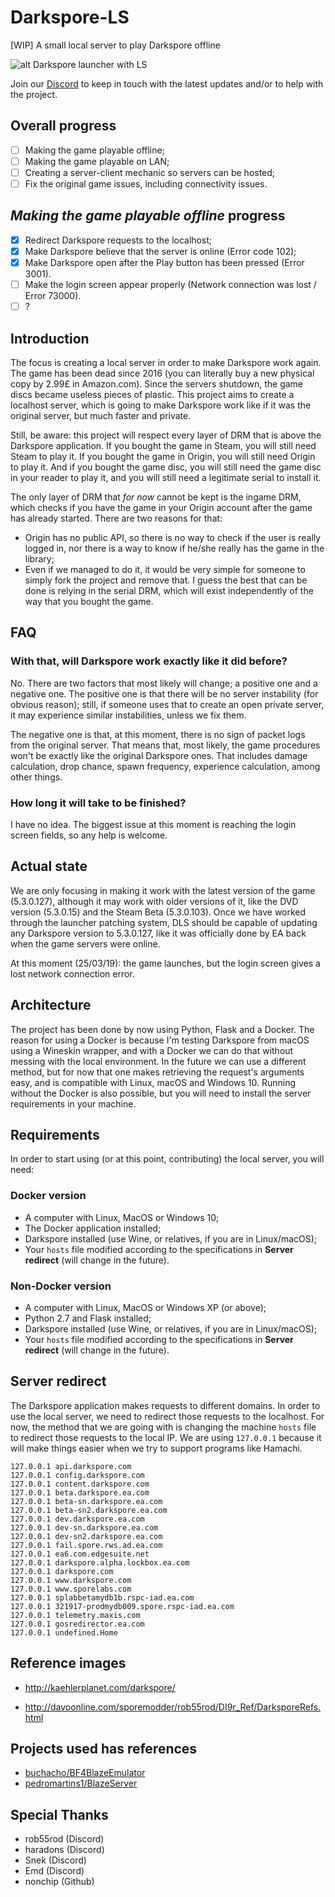 # Darkspore-LS
[WIP] A small local server to play Darkspore offline

![alt Darkspore launcher with LS](https://raw.githubusercontent.com/vitor251093/Darkspore-LS/master/readme-launcher.png)

Join our [Discord](https://discord.gg/sDxuRNv) to keep in touch with the latest updates and/or to help with the project.

## Overall progress
- [ ] Making the game playable offline;
- [ ] Making the game playable on LAN;
- [ ] Creating a server-client mechanic so servers can be hosted;
- [ ] Fix the original game issues, including connectivity issues.

## _Making the game playable offline_ progress
- [x] Redirect Darkspore requests to the localhost;
- [x] Make Darkspore believe that the server is online (Error code 102);
- [x] Make Darkspore open after the Play button has been pressed (Error 3001).
- [ ] Make the login screen appear properly (Network connection was lost / Error 73000).
- [ ] ?

## Introduction
The focus is creating a local server in order to make Darkspore work again. The game has been dead since 2016 (you can literally buy a new physical copy by 2.99£ in Amazon.com). Since the servers shutdown, the game discs became useless pieces of plastic. This project aims to create a localhost server, which is going to make Darkspore work like if it was the original server, but much faster and private.

Still, be aware: this project will respect every layer of DRM that is above the Darkspore application. If you bought the game in Steam, you will still need Steam to play it. If you bought the game in Origin, you will still need Origin to play it. And if you bought the game disc, you will still need the game disc in your reader to play it, and you will still need a legitimate serial to install it.

The only layer of DRM that _for now_ cannot be kept is the ingame DRM, which checks if you have the game in your Origin account after the game has already started. There are two reasons for that:
- Origin has no public API, so there is no way to check if the user is really logged in, nor there is a way to know if he/she really has the game in the library;
- Even if we managed to do it, it would be very simple for someone to simply fork the project and remove that. I guess the best that can be done is relying in the serial DRM, which will exist independently of the way that you bought the game.

## FAQ

### With that, will Darkspore work exactly like it did before?
No. There are two factors that most likely will change; a positive one and a negative one. The positive one is that there will be no server instability (for obvious reason); still, if someone uses that to create an open private server, it may experience similar instabilities, unless we fix them.

The negative one is that, at this moment, there is no sign of packet logs from the original server. That means that, most likely, the game procedures won't be exactly like the original Darkspore ones. That includes damage calculation, drop chance, spawn frequency, experience calculation, among other things.

### How long it will take to be finished?
I have no idea. The biggest issue at this moment is reaching the login screen fields, so any help is welcome.

## Actual state
We are only focusing in making it work with the latest version of the game (5.3.0.127), although it may work with older versions of it, like the DVD version (5.3.0.15) and the Steam Beta (5.3.0.103). Once we have worked through the launcher patching system, DLS should be capable of updating any Darkspore version to 5.3.0.127, like it was officially done by EA back when the game servers were online.

At this moment (25/03/19): the game launches, but the login screen gives a lost network connection error.

## Architecture
The project has been done by now using Python, Flask and a Docker. The reason for using a Docker is because I'm testing Darkspore from macOS using a Wineskin wrapper, and with a Docker we can do that without messing with the local environment. In the future we can use a different method, but for now that one makes retrieving the request's arguments easy, and is compatible with Linux, macOS and Windows 10. Running without the Docker is also possible, but you will need to install the server requirements in your machine.

## Requirements
In order to start using (or at this point, contributing) the local server, you will need:

### Docker version
- A computer with Linux, MacOS or Windows 10;
- The Docker application installed;
- Darkspore installed (use Wine, or relatives, if you are in Linux/macOS);
- Your `hosts` file modified according to the specifications in **Server redirect** (will change in the future).

### Non-Docker version
- A computer with Linux, MacOS or Windows XP (or above);
- Python 2.7 and Flask installed;
- Darkspore installed (use Wine, or relatives, if you are in Linux/macOS);
- Your `hosts` file modified according to the specifications in **Server redirect** (will change in the future).

## Server redirect
The Darkspore application makes requests to different domains. In order to use the local server, we need to redirect those requests to the localhost. For now, the method that we are going with is changing the machine `hosts` file to redirect those requests to the local IP. We are using `127.0.0.1` because it will make things easier when we try to support programs like Hamachi.

```
127.0.0.1 api.darkspore.com
127.0.0.1 config.darkspore.com
127.0.0.1 content.darkspore.com
127.0.0.1 beta.darkspore.ea.com
127.0.0.1 beta-sn.darkspore.ea.com
127.0.0.1 beta-sn2.darkspore.ea.com
127.0.0.1 dev.darkspore.ea.com
127.0.0.1 dev-sn.darkspore.ea.com
127.0.0.1 dev-sn2.darkspore.ea.com
127.0.0.1 fail.spore.rws.ad.ea.com
127.0.0.1 ea6.com.edgesuite.net
127.0.0.1 darkspore.alpha.lockbox.ea.com
127.0.0.1 darkspore.com
127.0.0.1 www.darkspore.com
127.0.0.1 www.sporelabs.com
127.0.0.1 splabbetamydb1b.rspc-iad.ea.com
127.0.0.1 321917-prodmydb009.spore.rspc-iad.ea.com
127.0.0.1 telemetry.maxis.com
127.0.0.1 gosredirector.ea.com
127.0.0.1 undefined.Home
```

## Reference images
- http://kaehlerplanet.com/darkspore/

- http://davoonline.com/sporemodder/rob55rod/DI9r_Ref/DarksporeRefs.html

## Projects used has references
- [buchacho/BF4BlazeEmulator](https://github.com/buchacho/BF4BlazeEmulator)
- [pedromartins1/BlazeServer](https://github.com/pedromartins1/BlazeServer)

## Special Thanks
- rob55rod (Discord)
- haradons (Discord)
- Snek (Discord)
- Emd (Discord)
- nonchip (Github)
